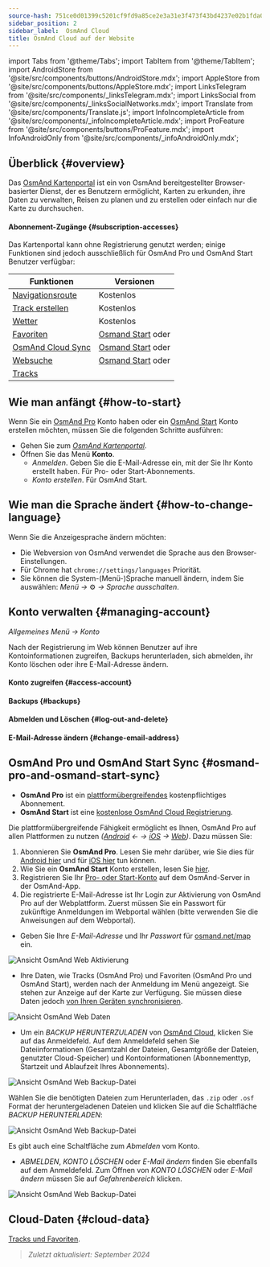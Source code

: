 ```yaml
---
source-hash: 751ce0d01399c5201cf9fd9a85ce2e3a31e3f473f43bd4237e02b1fda097d4dd
sidebar_position: 2
sidebar_label:  OsmAnd Cloud
title: OsmAnd Cloud auf der Website
---
```

import Tabs from '@theme/Tabs';
import TabItem from '@theme/TabItem';
import AndroidStore from '@site/src/components/buttons/AndroidStore.mdx';
import AppleStore from '@site/src/components/buttons/AppleStore.mdx';
import LinksTelegram from '@site/src/components/_linksTelegram.mdx';
import LinksSocial from '@site/src/components/_linksSocialNetworks.mdx';
import Translate from '@site/src/components/Translate.js';
import InfoIncompleteArticle from '@site/src/components/_infoIncompleteArticle.mdx';
import ProFeature from '@site/src/components/buttons/ProFeature.mdx';
import InfoAndroidOnly from '@site/src/components/_infoAndroidOnly.mdx';


<InfoIncompleteArticle/>

## Überblick {#overview}

Das [OsmAnd Kartenportal](https://osmand.net/map) ist ein von OsmAnd bereitgestellter Browser-basierter Dienst, der es Benutzern ermöglicht, Karten zu erkunden, ihre Daten zu verwalten, Reisen zu planen und zu erstellen oder einfach nur die Karte zu durchsuchen.

#### Abonnement-Zugänge {#subscription-accesses}

Das Kartenportal kann ohne Registrierung genutzt werden; einige Funktionen sind jedoch ausschließlich für OsmAnd Pro und OsmAnd Start Benutzer verfügbar:

| Funktionen | Versionen |
|--- |--- |
| [Navigationsroute](./planner.md) | Kostenlos |
| [Track erstellen](./planner.md) | Kostenlos |
| [Wetter](./web-map.md) | Kostenlos |
| [Favoriten](./web-map.md) | [Osmand Start](https://osmand.net/blog/start) oder <ProFeature/> |
| [OsmAnd Cloud Sync](./web-cloud.md) | [Osmand Start](https://osmand.net/blog/start) oder <ProFeature/> |
| [Websuche](./web-search.md)|[Osmand Start](https://osmand.net/blog/start) oder <ProFeature/>|
| [Tracks](./web-map.md) | <ProFeature/> |


## Wie man anfängt {#how-to-start}

Wenn Sie ein [OsmAnd Pro](../personal/osmand-cloud.md#login) Konto haben oder ein [OsmAnd Start](../personal/osmand-cloud.md#osmand-start) Konto erstellen möchten, müssen Sie die folgenden Schritte ausführen:

- Gehen Sie zum [*OsmAnd Kartenportal*](https://osmand.net/map).
- Öffnen Sie das Menü **Konto**.
  - *Anmelden*. Geben Sie die E-Mail-Adresse ein, mit der Sie Ihr Konto erstellt haben. Für Pro- oder Start-Abonnements.
  - *Konto erstellen*. Für OsmAnd Start.


## Wie man die Sprache ändert {#how-to-change-language}

Wenn Sie die Anzeigesprache ändern möchten:

- Die Webversion von OsmAnd verwendet die Sprache aus den Browser-Einstellungen.
- Für Chrome hat `chrome://settings/languages` Priorität.
- Sie können die System-(Menü-)Sprache manuell ändern, indem Sie auswählen:
    *Menü →* ⚙ *→ Sprache ausschalten*.


## Konto verwalten {#managing-account}

*Allgemeines Menü → Konto*

Nach der Registrierung im Web können Benutzer auf ihre Kontoinformationen zugreifen, Backups herunterladen, sich abmelden, ihr Konto löschen oder ihre E-Mail-Adresse ändern.

#### Konto zugreifen {#access-account}

#### Backups {#backups}

#### Abmelden und Löschen {#log-out-and-delete}

#### E-Mail-Adresse ändern {#change-email-address}


## OsmAnd Pro und OsmAnd Start Sync {#osmand-pro-and-osmand-start-sync}

- **OsmAnd Pro** ist ein [plattformübergreifendes](../troubleshooting/setup.md#cross-platform) kostenpflichtiges Abonnement.
- **OsmAnd Start** ist eine [kostenlose OsmAnd Cloud Registrierung](https://osmand.net/blog/start).

Die plattformübergreifende Fähigkeit ermöglicht es Ihnen, OsmAnd Pro auf allen Plattformen zu nutzen *([Android](../purchases/android.md) ← → [iOS](../purchases/ios.md) → [Web](https://www.osmand.net/map))*. Dazu müssen Sie:

1. Abonnieren Sie **OsmAnd Pro**. Lesen Sie mehr darüber, wie Sie dies für [Android hier](../purchases/android.md#how-to-buy) und für [iOS hier](../purchases/ios.md#how-to-buy) tun können.
2. Wie Sie ein **OsmAnd Start** Konto erstellen, lesen Sie [hier](https://osmand.net/blog/start#how-to-create-an-account).
3. Registrieren Sie Ihr [Pro- oder Start-Konto](../troubleshooting/setup.md#cross-platform) auf dem OsmAnd-Server in der OsmAnd-App.
4. Die registrierte E-Mail-Adresse ist Ihr Login zur Aktivierung von OsmAnd Pro auf der Webplattform. Zuerst müssen Sie ein Passwort für zukünftige Anmeldungen im Webportal wählen (bitte verwenden Sie die Anweisungen auf dem Webportal).

- Geben Sie Ihre *E-Mail-Adresse* und Ihr *Passwort* für [osmand.net/map](https://osmand.net/map/) ein.

![Ansicht OsmAnd Web Aktivierung](@site/static/img/web/web_pro_activation.png)

- Ihre Daten, wie Tracks (OsmAnd Pro) und Favoriten (OsmAnd Pro und OsmAnd Start), werden nach der Anmeldung im Menü angezeigt. Sie stehen zur Anzeige auf der Karte zur Verfügung. Sie müssen diese Daten jedoch [von Ihren Geräten synchronisieren](https://osmand.net/docs/user/personal/osmand-cloud#last-sync).

![Ansicht OsmAnd Web Daten](@site/static/img/web/web_data.png)

- Um ein *BACKUP HERUNTERZULADEN* von [OsmAnd Cloud](https://osmand.net/docs/user/personal/osmand-cloud), klicken Sie auf das Anmeldefeld. Auf dem Anmeldefeld sehen Sie Dateiinformationen (Gesamtzahl der Dateien, Gesamtgröße der Dateien, genutzter Cloud-Speicher) und Kontoinformationen (Abonnementtyp, Startzeit und Ablaufzeit Ihres Abonnements).

![Ansicht OsmAnd Web Backup-Datei](@site/static/img/web/web_backup_file.png)

Wählen Sie die benötigten Dateien zum Herunterladen, das `.zip` oder `.osf` Format der heruntergeladenen Dateien und klicken Sie auf die Schaltfläche *BACKUP HERUNTERLADEN*:

![Ansicht OsmAnd Web Backup-Datei](@site/static/img/web/web_backup_file_1.png)

Es gibt auch eine Schaltfläche zum *Abmelden* vom Konto.

- *ABMELDEN*, *KONTO LÖSCHEN* oder *E-Mail ändern* finden Sie ebenfalls auf dem Anmeldefeld. Zum Öffnen von *KONTO LÖSCHEN* oder *E-Mail ändern* müssen Sie auf *Gefahrenbereich* klicken.

![Ansicht OsmAnd Web Backup-Datei](@site/static/img/web/web_backup_file_2.png)


## Cloud-Daten {#cloud-data}

[Tracks und Favoriten](web-map.md#tracks).
<!--
## Map style {#map-style}

In this section of the menu, you can change the map style. You can read more about how to do this in the article [Vector Maps (Map Styles)](../map/vector-maps.md) for the OsmAnd app. The settings in the web version are no different.  
**Some examples:**

- Nautical map style

![OsmAnd Web Map Style](@site/static/img/web/web_map_style_nautical.png)

- Topo map style

![OsmAnd Web Favorites add](@site/static/img/web/web_map_style_topo.png)
-->



> *Zuletzt aktualisiert: September 2024*